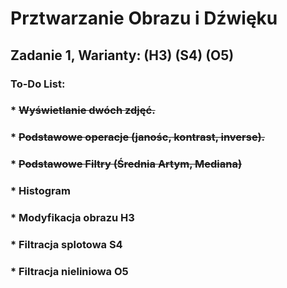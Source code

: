 # Prztwarzanie Obrazu i Dźwięku
## Zadanie 1, Warianty: (H3) (S4) (O5)
### To-Do List:
### * ~~Wyświetlanie dwóch zdjęć.~~
### * ~~Podstawowe operacje (janośc, kontrast, inverse).~~
### * ~~Podstawowe Filtry (Średnia Artym, Mediana)~~
### * Histogram
### * Modyfikacja obrazu H3
### * Filtracja splotowa S4
### * Filtracja nieliniowa O5
